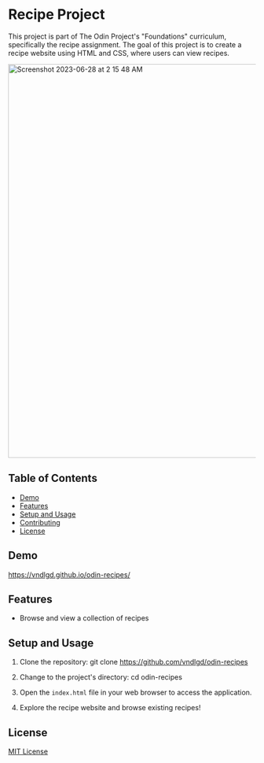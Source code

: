 # Recipe Project

This project is part of The Odin Project's "Foundations" curriculum, specifically the recipe assignment. The goal of this project is to create a recipe website using HTML and CSS, where users can view recipes.

<img width="800" alt="Screenshot 2023-06-28 at 2 15 48 AM" src="https://github.com/vndlgd/odin-recipes/assets/46804151/1fe2d5f6-805c-4517-91b2-54946b7195db">

## Table of Contents

- [Demo](#demo)
- [Features](#features)
- [Setup and Usage](#setup-and-usage)
- [Contributing](#contributing)
- [License](#license)

## Demo

https://vndlgd.github.io/odin-recipes/

## Features

- Browse and view a collection of recipes

## Setup and Usage

1. Clone the repository:
git clone https://github.com/vndlgd/odin-recipes


2. Change to the project's directory:
cd odin-recipes

3. Open the `index.html` file in your web browser to access the application.

4. Explore the recipe website and browse existing recipes!

## License

[MIT License](LICENSE)






